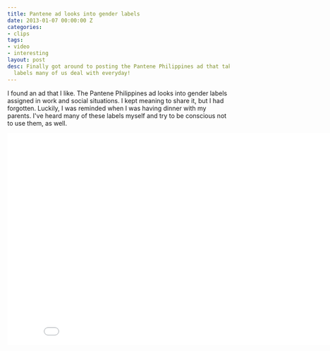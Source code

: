 ```yaml
---
title: Pantene ad looks into gender labels
date: 2013-01-07 00:00:00 Z
categories:
- clips
tags:
- video
- interesting
layout: post
desc: Finally got around to posting the Pantene Philippines ad that takes on the gender
  labels many of us deal with everyday!
---
```


I found an ad that I like. The Pantene Philippines ad looks into gender labels assigned in work and social situations. I kept meaning to share it, but I had forgotten. Luckily, I was reminded when I was having dinner with my parents. I've heard many of these labels myself and try to be conscious not to use them, as well. </p>
<iframe width="853" height="480" src="//www.youtube.com/embed/kOjNcZvwjxI" frameborder="0" allowfullscreen></iframe>